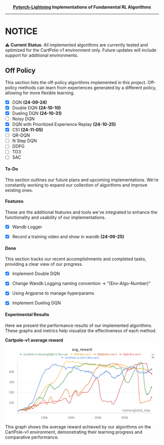 
<div align="center">

**[Pytorch-Lightning](https://github.com/Lightning-AI/pytorch-lightning) Implementations of Fundamental RL Algorithms**
______________________________________________________________________

</div>



# NOTICE
⚠️ **Current Status**: All implemented algorithms are currently tested and optimized for the CartPole-v1 environment only. Future updates will include support for additional environments.


## Off Policy

This section lists the off-policy algorithms implemented in this project. Off-policy methods can learn from experiences generated by a different policy, allowing for more flexible learning.
- [x] DQN **(24-09-24)**
- [x] Double DQN **(24-10-10)**
- [x] Dueling DQN **(24-10-31)**
- [ ] Noisy DQN
- [x] DQN with Prioritized Experience Replay **(24-10-25)**
- [x] C51 **(24-11-05)**
- [ ] QR-DQN
- [ ] N Step DQN
- [ ] DDPG
- [ ] TD3
- [ ] SAC

#### To-Do
This section outlines our future plans and upcoming implementations. We're constantly working to expand our collection of algorithms and improve existing ones.



#### Features

These are the additional features and tools we've integrated to enhance the functionality and usability of our implementations.
- [x] Wandb Logger
- [x] Record a training video and show in wandb **(24-09-25)**


#### Done

This section tracks our recent accomplishments and completed tasks, providing a clear view of our progress.
- [X] Implement Double DQN
- [x] Change Wandb Logging naming convention -> "(Env-Algo-Number)"
- [x] Using Argparse to manage hyperparams
- [x] Implement Dueling DQN


#### Experimental Results
Here we present the performance results of our implemented algorithms. These graphs and metrics help visualize the effectiveness of each method.

**Cartpole-v1 average reward**
![avg_reward](results/avg_reward.png)
This graph shows the average reward achieved by our algorithms on the CartPole-v1 environment, demonstrating their learning progress and comparative performance.
